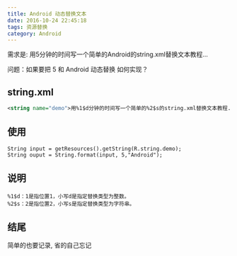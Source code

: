 ```yaml
---
title: Android 动态替换文本
date: 2016-10-24 22:45:18
tags: 资源替换
category: Android
---
```


需求是: 用5分钟的时间写一个简单的Android的string.xml替换文本教程...

问题：如果要把 5 和 Android 动态替换 如何实现？

<!-- more -->

## string.xml

```string.xml
<string name="demo">用%1$d分钟的时间写一个简单的%2$s的string.xml替换文本教程...</string>
```

## 使用
```
String input = getResources().getString(R.string.demo);
String ouput = String.format(input, 5,"Android");
```
## 说明
```说明
%1$d：1是指位置1，小写d是指定替换类型为整数。
%2$s：2是指位置2，小写s是指定替换类型为字符串。
```

## 结尾

简单的也要记录, 省的自己忘记